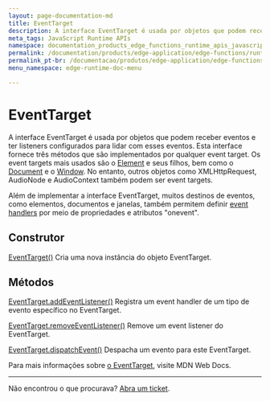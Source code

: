 ```yaml
---
layout: page-documentation-md
title: EventTarget
description: A interface EventTarget é usada por objetos que podem receber eventos e ter listeners configurados para lidar com esses eventos.
meta_tags: JavaScript Runtime APIs
namespace: documentation_products_edge_functions_runtime_apis_javascript_event_target
permalink: /documentation/products/edge-application/edge-functions/runtime-apis/javascript/event-target/
permalink_pt-br: /documentacao/produtos/edge-application/edge-functions/runtime-apis/javascript/event-target/
menu_namespace: edge-runtime-doc-menu

---
```


# EventTarget

A interface EventTarget é usada por objetos que podem receber eventos e ter listeners configurados para lidar com esses eventos. Esta interface fornece três métodos que são implementados por qualquer event target. Os event targets mais usados são o [Element](https://developer.mozilla.org/en-US/docs/Web/API/Element) e seus filhos, bem como o [Document](https://developer.mozilla.org/en-US/docs/Web/API/Document) e o [Window](https://developer.mozilla.org/en-US/docs/Web/API/Document). No entanto, outros objetos como XMLHttpRequest, AudioNode e AudioContext também podem ser event targets.

Além de implementar a interface EventTarget, muitos destinos de eventos, como elementos, documentos e janelas, também permitem definir [event handlers](https://developer.mozilla.org/en-US/docs/Web/API/EventTarget) por meio de propriedades e atributos "onevent".

## Construtor

[EventTarget()](https://developer.mozilla.org/en-US/docs/Web/API/EventTarget/EventTarget)
Cria uma nova instância do objeto EventTarget.

## Métodos

[EventTarget.addEventListener()](https://developer.mozilla.org/en-US/docs/Web/API/EventTarget/addEventListener)
Registra um event handler de um tipo de evento específico no EventTarget.

[EventTarget.removeEventListener()](https://developer.mozilla.org/en-US/docs/Web/API/EventTarget/removeEventListener)
Remove um event listener do EventTarget.

[EventTarget.dispatchEvent()](https://developer.mozilla.org/en-US/docs/Web/API/EventTarget/dispatchEvent)
Despacha um evento para este EventTarget.

Para mais informações sobre [o EventTarget](https://developer.mozilla.org/en-US/docs/Web/API/EventTarget), visite MDN Web Docs.

---

Não encontrou o que procurava? [Abra um ticket](https://tickets.azion.com/pt-BR/support/login/).
